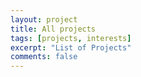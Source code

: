 ```yaml
---
layout: project
title: All projects
tags: [projects, interests]
excerpt: "List of Projects"
comments: false
---
```

